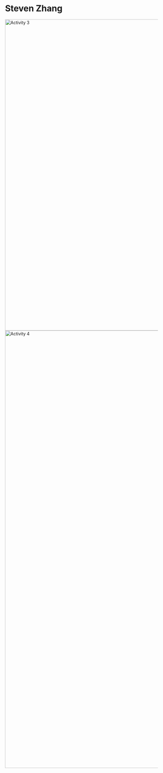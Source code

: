 # Steven Zhang

<img width="1024" alt="Activity 3" src="https://github.com/zhast/ECE444-F2023-Assignment1/assets/20625321/7c3f3757-952f-481d-8bff-cbaf15e6f69a">

<img width="1440" alt="Activity 4" src="https://github.com/zhast/ECE444-F2023-Assignment1/assets/20625321/20330ce7-247c-4b0f-8a0a-b656463cfbc2">
